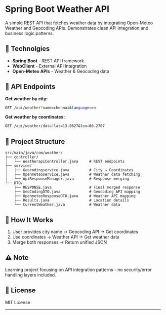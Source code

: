 # Spring Boot Weather API

A simple REST API that fetches weather data by integrating Open-Meteo Weather and Geocoding APIs. Demonstrates clean API integration and business logic patterns.

## 🚀 Technolgies
- **Spring Boot** - REST API framework
- **WebClient** - External API integration
- **Open-Meteo APIs** - Weather & Geocoding data


## 🔧 API Endpoints

**Get weather by city:**
```bash
GET /api/weather?name=chennai&language=en
```

**Get weather by coordinates:**
```bash
GET /api/weather/data?lat=13.0827&lon=80.2707
```

## 📁 Project Structure
```
src/main/java/com/weather/
├── controller/
│   └── WeatherapiController.java     # REST endpoints
├── service/
│   ├── Geocodingservice.java         # City → Coordinates
│   ├── Openmeteoservice.java         # Weather data fetching
│   └── ApiResponseManager.java       # Response merging
└── DTO/
    ├── RESPONSE.java                 # Final merged response
    ├── GeoCodingDTO.java             # Geocoding API mapping
    ├── OpenmeteoResponseDTO.java     # Weather API mapping
    ├── Results.java                  # Location details
    └── CurrentWeather.java           # Weather data
```

## 🔄 How It Works
1. User provides city name → Geocoding API → Get coordinates
2. Use coordinates → Weather API → Get weather data  
3. Merge both responses → Return unified JSON


## ⚠️ Note
Learning project focusing on API integration patterns - no security/error handling layers included.

## 📝 License
MIT License

---

